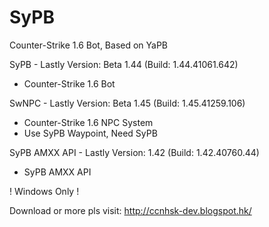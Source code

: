 # SyPB
Counter-Strike 1.6 Bot, Based on YaPB

SyPB - Lastly Version: Beta 1.44 (Build: 1.44.41061.642)
 - Counter-Strike 1.6 Bot

SwNPC - Lastly Version: Beta 1.45 (Build: 1.45.41259.106)
 - Counter-Strike 1.6 NPC System
 - Use SyPB Waypoint, Need SyPB 

SyPB AMXX API - Lastly Version: 1.42 (Build: 1.42.40760.44)
 - SyPB AMXX API

! Windows Only !

Download or more pls visit: http://ccnhsk-dev.blogspot.hk/
